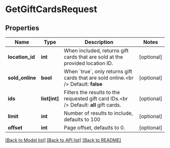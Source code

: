 # GetGiftCardsRequest

## Properties
Name | Type | Description | Notes
------------ | ------------- | ------------- | -------------
**location_id** | **int** | When included, returns gift cards that are sold at the provided location ID. | [optional] 
**sold_online** | **bool** | When &#x60;true&#x60;, only returns gift cards that are sold online.&lt;br /&gt;  Default: **false** | [optional] 
**ids** | **list[int]** | Filters the results to the requested gift card IDs.&lt;br /&gt;  Default: **all** gift cards. | [optional] 
**limit** | **int** | Number of results to include, defaults to 100 | [optional] 
**offset** | **int** | Page offset, defaults to 0. | [optional] 

[[Back to Model list]](../README.md#documentation-for-models) [[Back to API list]](../README.md#documentation-for-api-endpoints) [[Back to README]](../README.md)


